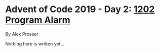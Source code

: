 # Advent of Code 2019 - Day 2: [1202 Program Alarm](https://adventofcode.com/2019/day/2)
By Alex Prosser

Nothing here is written yet...